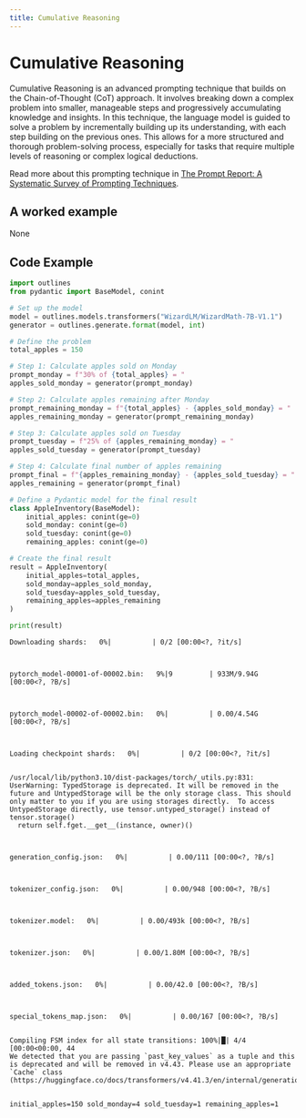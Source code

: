 ```yaml
---
title: Cumulative Reasoning
---
```


# Cumulative Reasoning


Cumulative Reasoning is an advanced prompting technique that builds on the Chain-of-Thought (CoT) approach. It involves breaking down a complex problem into smaller, manageable steps and progressively accumulating knowledge and insights. In this technique, the language model is guided to solve a problem by incrementally building up its understanding, with each step building on the previous ones. This allows for a more structured and thorough problem-solving process, especially for tasks that require multiple levels of reasoning or complex logical deductions.
    
Read more about this prompting technique in [The Prompt Report: A Systematic Survey of Prompting Techniques](https://arxiv.org/abs/2406.06608).

## A worked example

None    
## Code Example





```python
import outlines
from pydantic import BaseModel, conint

# Set up the model
model = outlines.models.transformers("WizardLM/WizardMath-7B-V1.1")
generator = outlines.generate.format(model, int)

# Define the problem
total_apples = 150

# Step 1: Calculate apples sold on Monday
prompt_monday = f"30% of {total_apples} = "
apples_sold_monday = generator(prompt_monday)

# Step 2: Calculate apples remaining after Monday
prompt_remaining_monday = f"{total_apples} - {apples_sold_monday} = "
apples_remaining_monday = generator(prompt_remaining_monday)

# Step 3: Calculate apples sold on Tuesday
prompt_tuesday = f"25% of {apples_remaining_monday} = "
apples_sold_tuesday = generator(prompt_tuesday)

# Step 4: Calculate final number of apples remaining
prompt_final = f"{apples_remaining_monday} - {apples_sold_tuesday} = "
apples_remaining = generator(prompt_final)

# Define a Pydantic model for the final result
class AppleInventory(BaseModel):
    initial_apples: conint(ge=0)
    sold_monday: conint(ge=0)
    sold_tuesday: conint(ge=0)
    remaining_apples: conint(ge=0)

# Create the final result
result = AppleInventory(
    initial_apples=total_apples,
    sold_monday=apples_sold_monday,
    sold_tuesday=apples_sold_tuesday,
    remaining_apples=apples_remaining
)

print(result)
```


    Downloading shards:   0%|          | 0/2 [00:00<?, ?it/s]



    pytorch_model-00001-of-00002.bin:   9%|9         | 933M/9.94G [00:00<?, ?B/s]



    pytorch_model-00002-of-00002.bin:   0%|          | 0.00/4.54G [00:00<?, ?B/s]



    Loading checkpoint shards:   0%|          | 0/2 [00:00<?, ?it/s]


    /usr/local/lib/python3.10/dist-packages/torch/_utils.py:831: UserWarning: TypedStorage is deprecated. It will be removed in the future and UntypedStorage will be the only storage class. This should only matter to you if you are using storages directly.  To access UntypedStorage directly, use tensor.untyped_storage() instead of tensor.storage()
      return self.fget.__get__(instance, owner)()



    generation_config.json:   0%|          | 0.00/111 [00:00<?, ?B/s]



    tokenizer_config.json:   0%|          | 0.00/948 [00:00<?, ?B/s]



    tokenizer.model:   0%|          | 0.00/493k [00:00<?, ?B/s]



    tokenizer.json:   0%|          | 0.00/1.80M [00:00<?, ?B/s]



    added_tokens.json:   0%|          | 0.00/42.0 [00:00<?, ?B/s]



    special_tokens_map.json:   0%|          | 0.00/167 [00:00<?, ?B/s]


    Compiling FSM index for all state transitions: 100%|█| 4/4 [00:00<00:00, 44
    We detected that you are passing `past_key_values` as a tuple and this is deprecated and will be removed in v4.43. Please use an appropriate `Cache` class (https://huggingface.co/docs/transformers/v4.41.3/en/internal/generation_utils#transformers.Cache)


    initial_apples=150 sold_monday=4 sold_tuesday=1 remaining_apples=1

